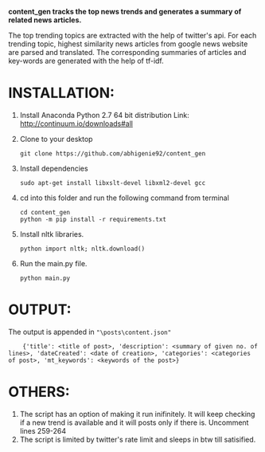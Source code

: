 

**content_gen tracks the top news trends and generates a summary of related news articles.**

The top trending topics are extracted with the help of twitter's api. For each trending topic, highest similarity news articles from google news website are parsed and translated. The corresponding summaries of articles and key-words are generated with the help of tf-idf.


INSTALLATION:
==============
1. Install Anaconda Python 2.7 64 bit distribution
	Link: http://continuum.io/downloads#all
2. Clone to your desktop

	```
	git clone https://github.com/abhigenie92/content_gen

	```
3. Install dependencies
 	```
	sudo apt-get install libxslt-devel libxml2-devel gcc
	```

4. cd into this folder and run the following command from terminal

	```
	cd content_gen
	python -m pip install -r requirements.txt
	```
5. Install nltk libraries.

    ```
    python import nltk; nltk.download()
    ```
6. Run the main.py file.

	```
	python main.py
	```

OUTPUT:
==============
The output is appended in `"\posts\content.json"`

 ```	{'title': <title of post>, 'description': <summary of given no. of lines>, 'dateCreated': <date of creation>, 'categories': <categories of post>, 'mt_keywords': <keywords of the post>}```

OTHERS:
==============
1. The script has an option of making it run inifinitely. It will keep checking if a new trend is available and it will posts only if there is.
	Uncomment lines 259-264
2.  The script is limited by twitter's rate limit and sleeps in btw till satisified.

